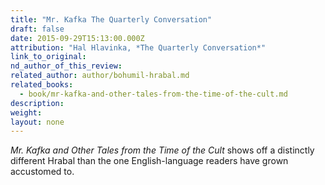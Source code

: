 ```yaml
---
title: "Mr. Kafka The Quarterly Conversation"
draft: false
date: 2015-09-29T15:13:00.000Z
attribution: "Hal Hlavinka, *The Quarterly Conversation*"
link_to_original:
nd_author_of_this_review:
related_author: author/bohumil-hrabal.md
related_books:
  - book/mr-kafka-and-other-tales-from-the-time-of-the-cult.md
description:
weight:
layout: none
---
```

*Mr. Kafka and Other Tales from the Time of the Cult* shows off a distinctly different Hrabal than the one English-language readers have grown accustomed to.

